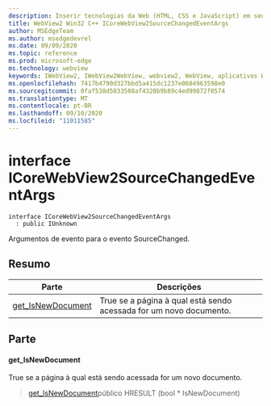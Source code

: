```yaml
---
description: Inserir tecnologias da Web (HTML, CSS e JavaScript) em seus aplicativos nativos com o controle WebView2 do Microsoft Edge
title: WebView2 Win32 C++ ICoreWebView2SourceChangedEventArgs
author: MSEdgeTeam
ms.author: msedgedevrel
ms.date: 09/09/2020
ms.topic: reference
ms.prod: microsoft-edge
ms.technology: webview
keywords: IWebView2, IWebView2WebView, webview2, WebView, aplicativos Win32, Win32, Edge, ICoreWebView2, ICoreWebView2Controller, controle do navegador, HTML Edge, ICoreWebView2SourceChangedEventArgs
ms.openlocfilehash: 7417b4790d327bbd5a415dc1237e0604963598e0
ms.sourcegitcommit: 0faf538d5033508af4320b9b89c4ed99872f0574
ms.translationtype: MT
ms.contentlocale: pt-BR
ms.lasthandoff: 09/10/2020
ms.locfileid: "11011585"
---
```

# interface ICoreWebView2SourceChangedEventArgs 

```
interface ICoreWebView2SourceChangedEventArgs
  : public IUnknown
```

Argumentos de evento para o evento SourceChanged.

## Resumo

 Parte                        | Descrições
--------------------------------|---------------------------------------------
[get_IsNewDocument](#get_isnewdocument) | True se a página à qual está sendo acessada for um novo documento.

## Parte

#### get_IsNewDocument 

True se a página à qual está sendo acessada for um novo documento.

> [get_IsNewDocument](#get_isnewdocument)público HRESULT (bool * IsNewDocument)

